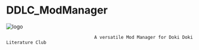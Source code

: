 # DDLC_ModManager
![logo](https://user-images.githubusercontent.com/107435091/207167165-ddaec92e-d08d-4a18-87b7-63151d3734d4.png)


                                     A versatile Mod Manager for Doki Doki Literature Club
